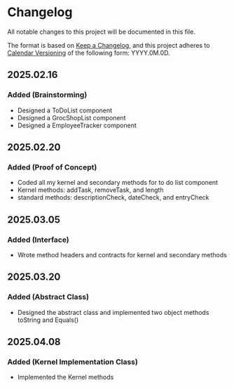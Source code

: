 # Changelog

All notable changes to this project will be documented in this file.

The format is based on [Keep a Changelog](https://keepachangelog.com/en/1.1.0/),
and this project adheres to [Calendar Versioning](https://calver.org/) of
the following form: YYYY.0M.0D.

## 2025.02.16

### Added (Brainstorming)

- Designed a ToDoList component
- Designed a GrocShopList component
- Designed a EmployeeTracker component

## 2025.02.20

### Added (Proof of Concept)

- Coded all my kernel and secondary methods for to do list component
- Kernel methods: addTask, removeTask, and length
- standard methods: descriptionCheck, dateCheck, and entryCheck

## 2025.03.05

### Added (Interface)

- Wrote method headers and contracts for kernel and secondary methods

## 2025.03.20

### Added (Abstract Class)

- Designed the abstract class and implemented two object methods toString and Equals()

## 2025.04.08

### Added (Kernel Implementation Class)

- Implemented the Kernel methods

